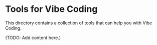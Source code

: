 # Tools for Vibe Coding

This directory contains a collection of tools that can help you with Vibe Coding.

(TODO: Add content here.)
